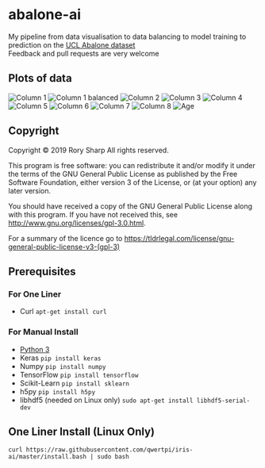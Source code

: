 # abalone-ai
My pipeline from data visualisation to data balancing to model training to prediction on the [UCL Abalone dataset](https://archive.ics.uci.edu/ml/datasets/abalone)  
Feedback and pull requests are very welcome

## Plots of data
![Column 1](Figure_1.png?raw=true "Column 1")
![Column 1 balanced](Figure_1_balanced.png?raw=true "Column 1 balanced")
![Column 2](Figure_2.png?raw=true "Column 2")
![Column 3](Figure_3.png?raw=true "Column 3")
![Column 4](Figure_4.png?raw=true "Column 4")
![Column 5](Figure_5.png?raw=true "Column 5")
![Column 6](Figure_6.png?raw=true "Column 6")
![Column 7](Figure_7.png?raw=true "Column 7")
![Column 8](Figure_8.png?raw=true "Column 8")
![Age](Figure_age.png?raw=true "Age")

## Copyright
Copyright © 2019  Rory Sharp All rights reserved.

This program is free software: you can redistribute it and/or modify
it under the terms of the GNU General Public License as published by
the Free Software Foundation, either version 3 of the License, or
(at your option) any later version.

You should have received a copy of the GNU General Public License
along with this program.  If you have not received this, see <http://www.gnu.org/licenses/gpl-3.0.html>.

For a summary of the licence go to https://tldrlegal.com/license/gnu-general-public-license-v3-(gpl-3)

## Prerequisites
### For One Liner
* Curl `apt-get install curl`
### For Manual Install
* [Python 3](https://www.python.org/downloads/)
* Keras `pip install keras`
* Numpy `pip install numpy`
* TensorFlow `pip install tensorflow`
* Scikit-Learn `pip install sklearn`
* h5py `pip install h5py`
* libhdf5 (needed on Linux only) `sudo apt-get install libhdf5-serial-dev`
## One Liner Install (Linux Only)
` curl https://raw.githubusercontent.com/qwertpi/iris-ai/master/install.bash | sudo bash `
